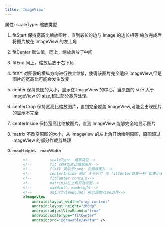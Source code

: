 ```yaml
---
title: 'ImageView'
---
```


属性:
scaleType: 缩放类型

1. fitStart 保持宽高比缩放图片，直到较长的边与 Image 的边长相等,缩放完成后将图片放在 ImageView 的左上角

2. fitCenter 默认值，同上，缩放后放于中间

3. fitEnd 同上，缩放后放于右下角

4. fitXY 对图像的横纵方向进行独立缩放，使得该图片完全适应 ImageView,但是图片的宽高比可能会发生改变

5. center 保持原图的大小，显示在 ImageView 的中心。当原图的 size 大于 ImageView 的 size,超过部分裁剪处理。

6. centerCrop 保持宽高比缩放图片，直到完全覆盖 ImageView,可能会出现图片的显示不完全

7. centerInside 保持宽高比缩放图片，直到 ImageView 能够完全地显示图片

8. matrix 不改变原图的大小，从 ImageView 的左上角开始绘制原图，原图超过 ImageView 的部分作裁剪处理

9. maxHeight、 maxWidth

```xml
        <!--        scaleType: 缩放类型-->
        <!--        fit 保持宽高比缩放图片-->
        <!--        fixXY 类似于cover 会缩放图片-->
        <!--        centerInside 图片 大于尺寸 与 fitCenter效果一样 如果小于 则直接展示-->
        <!--        fitCenter contain-->
        <!--        matrix从左上角开始绘图-->
        <!--        maxWidth、maxHeight-->
        <!--        adjustViewBounds 可以调整View边界-->
        <ImageView
            android:layout_width="wrap_content"
            android:layout_height="200dp"
            android:adjustViewBounds="true"
            android:scaleType="fitCenter"
            android:src="@drawable/avatar" />
```
